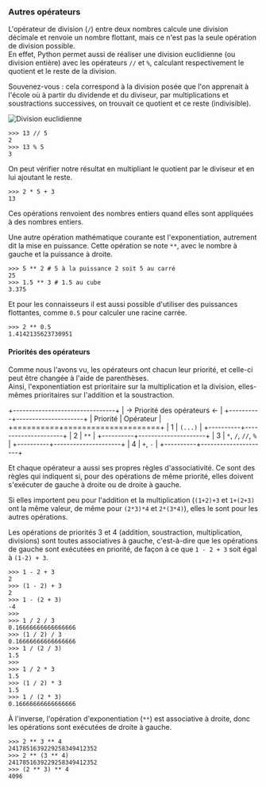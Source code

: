 ### Autres opérateurs

L'opérateur de division (`/`) entre deux nombres calcule une division décimale et renvoie un nombre flottant, mais ce n'est pas la seule opération de division possible.  
En effet, Python permet aussi de réaliser une division euclidienne (ou division entière) avec les opérateurs `//` et `%`, calculant respectivement le quotient et le reste de la division.

Souvenez-vous : cela correspond à la division posée que l'on apprenait à l'école où à partir du dividende et du diviseur, par multiplications et soustractions successives, on trouvait ce quotient et ce reste (indivisible).

![Division euclidienne](img/division.png)

```pycon
>>> 13 // 5
2
>>> 13 % 5
3
```

On peut vérifier notre résultat en multipliant le quotient par le diviseur et en lui ajoutant le reste.

```pycon
>>> 2 * 5 + 3
13
```

Ces opérations renvoient des nombres entiers quand elles sont appliquées à des nombres entiers.

Une autre opération mathématique courante est l'exponentiation, autrement dit la mise en puissance.
Cette opération se note `**`, avec le nombre à gauche et la puissance à droite.

```pycon
>>> 5 ** 2 # 5 à la puissance 2 soit 5 au carré
25
>>> 1.5 ** 3 # 1.5 au cube
3.375
```

Et pour les connaisseurs il est aussi possible d'utiliser des puissances flottantes, comme `0.5` pour calculer une racine carrée.

```pycon
>>> 2 ** 0.5
1.4142135623730951
```

#### Priorités des opérateurs

Comme nous l'avons vu, les opérateurs ont chacun leur priorité, et celle-ci peut être changée à l'aide de parenthèses.  
Ainsi, l'exponentiation est prioritaire sur la multiplication et la division, elles-mêmes prioritaires sur l'addition et la soustraction.

+--------------------------------+
| -> Priorité des opérateurs <-  |
+----------+---------------------+
| Priorité |      Opérateur      |
+==========+=====================+
|        1 | `(...)`             |
+----------+---------------------+
|        2 | `**`                |
+----------+---------------------+
|        3 | `*`, `/`, `//`, `%` |
+----------+---------------------+
|        4 | `+`, `-`            |
+----------+---------------------+

Et chaque opérateur a aussi ses propres règles d'associativité.
Ce sont des règles qui indiquent si, pour des opérations de même priorité, elles doivent s'exécuter de gauche à droite ou de droite à gauche.

Si elles importent peu pour l'addition et la multiplication (`(1+2)+3` et `1+(2+3)` ont la même valeur, de même pour `(2*3)*4` et `2*(3*4)`), elles le sont pour les autres opérations.

Les opérations de priorités 3 et 4 (addition, soustraction, multiplication, divisions) sont toutes associatives à gauche, c'est-à-dire que les opérations de gauche sont exécutées en priorité, de façon à ce que `1 - 2 + 3` soit égal à `(1-2) + 3`.

```pycon
>>> 1 - 2 + 3
2
>>> (1 - 2) + 3
2
>>> 1 - (2 + 3)
-4
>>>
>>> 1 / 2 / 3
0.16666666666666666
>>> (1 / 2) / 3
0.16666666666666666
>>> 1 / (2 / 3)
1.5
>>>
>>> 1 / 2 * 3
1.5
>>> (1 / 2) * 3
1.5
>>> 1 / (2 * 3)
0.16666666666666666
```

À l'inverse, l'opération d'exponentiation (`**`) est associative à droite, donc les opérations sont exécutées de droite à gauche.

```pycon
>>> 2 ** 3 ** 4
2417851639229258349412352
>>> 2 ** (3 ** 4)
2417851639229258349412352
>>> (2 ** 3) ** 4
4096
```
